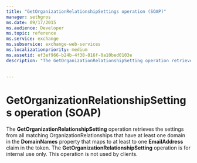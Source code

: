 ```yaml
---
title: "GetOrganizationRelationshipSettings operation (SOAP)"
manager: sethgros
ms.date: 09/17/2015
ms.audience: Developer
ms.topic: reference
ms.service: exchange
ms.subservice: exchange-web-services
ms.localizationpriority: medium
ms.assetid: ef3ef966-b24b-4f38-816f-0a10bed0103e
description: "The GetOrganizationRelationshipSetting operation retrieves the settings from all matching OrganizationRelationships that have at least one domain in the DomainNames property that maps to at least to one EmailAddress claim in the token. The GetOrganizationRelationshipSetting operation is for internal use only. This operation is not used by clients."
 
 
---
```


# GetOrganizationRelationshipSettings operation (SOAP)

The **GetOrganizationRelationshipSetting** operation retrieves the settings from all matching OrganizationRelationships that have at least one domain in the **DomainNames** property that maps to at least to one **EmailAddress** claim in the token. The **GetOrganizationRelationshipSetting** operation is for internal use only. This operation is not used by clients. 
  

